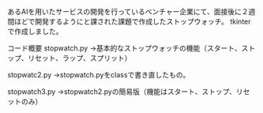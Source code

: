 あるAIを用いたサービスの開発を行っているベンチャー企業にて、面接後に２週間ほどで開発するようにと課された課題で作成したストップウォッチ。
tkinterで作成しました。

コード概要
stopwatch.py
→基本的なストップウォッチの機能（スタート、ストップ、リセット、ラップ、スプリット）

stopwatc2.py
→stopwatch.pyをclassで書き直したもの。

stopwatch3.py
→stopwatch2.pyの簡易版（機能はスタート、ストップ、リセットのみ）
